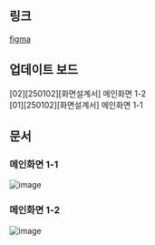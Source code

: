 
## 링크
[figma](https://www.figma.com/design/T26vqx32KrLbAq0ChipriC/%EA%B0%90%EB%8B%A4%ED%8C%80-%EA%B3%B5%EC%9C%A0%EB%B0%A9?node-id=131-274&t=eMsUSIdPsbvYfEB5-1)


## 업데이트 보드

[02][250102][화면설계서] 메인화면 1-2 <br>
[01][250102][화면설계서] 메인화면 1-1


## 문서

### 메인화면 1-1
![image](https://github.com/user-attachments/assets/00f08f40-bad9-49da-9d0b-bc9f624d8fc9)


### 메인화면 1-2
![image](https://github.com/user-attachments/assets/9b10a5f0-43a8-4ccd-804f-5adbb4fe65de)

